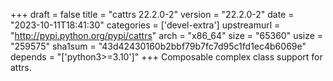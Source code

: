 +++
draft = false
title = "cattrs 22.2.0-2"
version = "22.2.0-2"
date = "2023-10-11T18:41:30"
categories = ['devel-extra']
upstreamurl = "http://pypi.python.org/pypi/cattrs"
arch = "x86_64"
size = "65360"
usize = "259575"
sha1sum = "43d42430160b2bbf79b7fc7d95c1fd1ec4b6069e"
depends = "['python3>=3.10']"
+++
Composable complex class support for attrs.